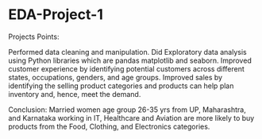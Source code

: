 # EDA-Project-1
Projects Points:

Performed data cleaning and manipulation.
Did Exploratory data analysis using Python libraries which are pandas matplotlib and seaborn.
Improved customer experience by identifying potential customers across different states, occupations, genders, and age groups.
Improved sales by identifying the selling product categories and products can help plan inventory and, hence, meet the demand.

Conclusion: Married women age group 26-35 yrs from UP,  Maharashtra, and Karnataka working in IT, Healthcare and Aviation are more likely to buy products from the Food, Clothing, and Electronics categories.

